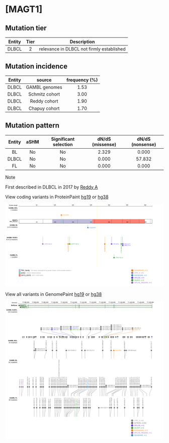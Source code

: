 # [MAGT1]

## Mutation tier

|Entity|Tier|Description                              |
|:------:|:----:|-----------------------------------------|
|DLBCL |2   |relevance in DLBCL not firmly established|
## Mutation incidence

|Entity|source        |frequency (%)|
|:------:|:--------------:|:-------------:|
|DLBCL |GAMBL genomes |1.53         |
|DLBCL |Schmitz cohort|3.00         |
|DLBCL |Reddy cohort  |1.90         |
|DLBCL |Chapuy cohort |1.70         |

## Mutation pattern

|Entity|aSHM|Significant selection|dN/dS (missense)|dN/dS (nonsense)|
|:------:|:----:|:---------------------:|:----------------:|:----------------:|
|BL    |No  |No                   |2.329           | 0.000          |
|DLBCL |No  |No                   |0.000           |57.832          |
|FL    |No  |No                   |0.000           | 0.000          |


> [!NOTE]
> First described in DLBCL in 2017 by [Reddy A](https://pubmed.ncbi.nlm.nih.gov/28985567)


View coding variants in ProteinPaint [hg19](https://www.bcgsc.ca/downloads/morinlab/GAMBL/test/genes/MAGT1_protein.html)  or [hg38](https://www.bcgsc.ca/downloads/morinlab/GAMBL/test/genes/MAGT1_protein_hg38.html)

![image](images/proteinpaint/MAGT1_NM_032121.svg)

View all variants in GenomePaint [hg19](https://www.bcgsc.ca/downloads/morinlab/GAMBL/test/genes/MAGT1.html)  or [hg38](https://www.bcgsc.ca/downloads/morinlab/GAMBL/test/genes/MAGT1_hg38.html)

![image](images/proteinpaint/MAGT1.svg)
